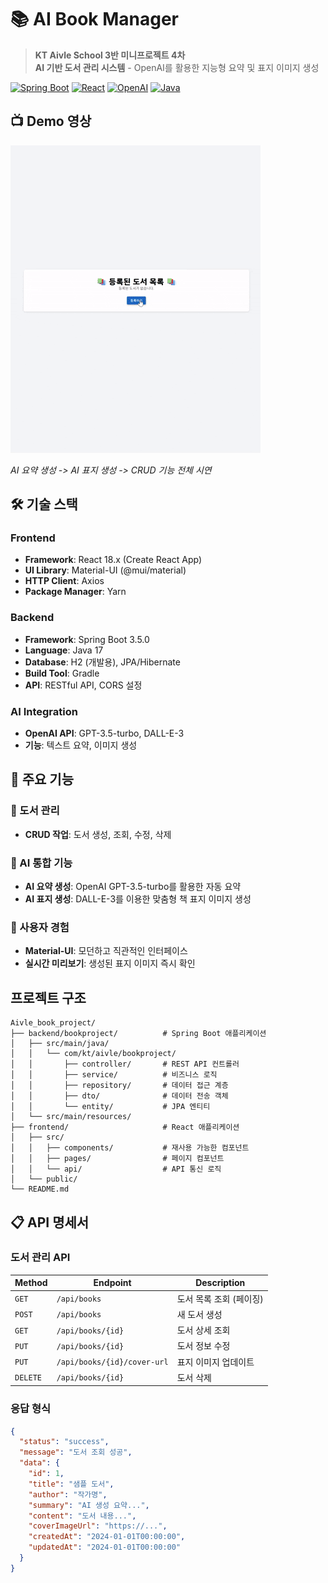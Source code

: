 # 📚 AI Book Manager

> **KT Aivle School 3반 미니프로젝트 4차**  
> **AI 기반 도서 관리 시스템** - OpenAI를 활용한 지능형 요약 및 표지 이미지 생성

[![Spring Boot](https://img.shields.io/badge/Spring%20Boot-3.5.0-brightgreen.svg)](https://spring.io/projects/spring-boot)
[![React](https://img.shields.io/badge/React-18.x-blue.svg)](https://reactjs.org/)
[![OpenAI](https://img.shields.io/badge/OpenAI-GPT--3.5--turbo-orange.svg)](https://openai.com/)
[![Java](https://img.shields.io/badge/Java-17-red.svg)](https://openjdk.java.net/)

## 📺 Demo 영상

![AI Book Manager 데모](Demo.gif)

*AI 요약 생성 -> AI 표지 생성 -> CRUD 기능 전체 시연*

## 🛠️ 기술 스택

### Frontend
- **Framework**: React 18.x (Create React App)
- **UI Library**: Material-UI (@mui/material)
- **HTTP Client**: Axios
- **Package Manager**: Yarn

### Backend
- **Framework**: Spring Boot 3.5.0
- **Language**: Java 17
- **Database**: H2 (개발용), JPA/Hibernate
- **Build Tool**: Gradle
- **API**: RESTful API, CORS 설정
### AI Integration

- **OpenAI API**: GPT-3.5-turbo, DALL-E-3
- **기능**: 텍스트 요약, 이미지 생성
  
## 🌟 주요 기능

### 📖 도서 관리
- **CRUD 작업**: 도서 생성, 조회, 수정, 삭제

### 🤖 AI 통합 기능
- **AI 요약 생성**: OpenAI GPT-3.5-turbo를 활용한 자동 요약
- **AI 표지 생성**: DALL-E-3를 이용한 맞춤형 책 표지 이미지 생성

### 🎨 사용자 경험
- **Material-UI**: 모던하고 직관적인 인터페이스
- **실시간 미리보기**: 생성된 표지 이미지 즉시 확인
  
## 프로젝트 구조
```
Aivle_book_project/
├── backend/bookproject/          # Spring Boot 애플리케이션
│   ├── src/main/java/
│   │   └── com/kt/aivle/bookproject/
│   │       ├── controller/       # REST API 컨트롤러
│   │       ├── service/          # 비즈니스 로직
│   │       ├── repository/       # 데이터 접근 계층
│   │       ├── dto/              # 데이터 전송 객체
│   │       └── entity/           # JPA 엔티티
│   └── src/main/resources/
├── frontend/                     # React 애플리케이션
│   ├── src/
│   │   ├── components/           # 재사용 가능한 컴포넌트
│   │   ├── pages/                # 페이지 컴포넌트
│   │   └── api/                  # API 통신 로직
│   └── public/
└── README.md
```

## 📋 API 명세서

### 도서 관리 API
| Method | Endpoint | Description | 
|--------|----------|-------------|
| `GET` | `/api/books` | 도서 목록 조회 (페이징) |
| `POST` | `/api/books` | 새 도서 생성 |
| `GET` | `/api/books/{id}` | 도서 상세 조회 |
| `PUT` | `/api/books/{id}` | 도서 정보 수정 |
| `PUT` | `/api/books/{id}/cover-url` | 표지 이미지 업데이트 |
| `DELETE` | `/api/books/{id}` | 도서 삭제 |

### 응답 형식
```json
{
  "status": "success",
  "message": "도서 조회 성공",
  "data": {
    "id": 1,
    "title": "샘플 도서",
    "author": "작가명",
    "summary": "AI 생성 요약...",
    "content": "도서 내용...",
    "coverImageUrl": "https://...",
    "createdAt": "2024-01-01T00:00:00",
    "updatedAt": "2024-01-01T00:00:00"
  }
}
```
</div>
